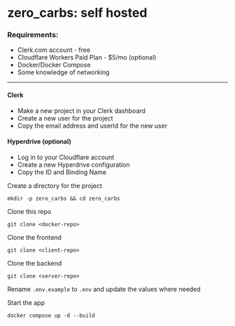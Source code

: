 # zero_carbs: self hosted

### Requirements:
- Clerk.com account - free
- Cloudflare Workers Paid Plan - $5/mo (optional)
- Docker/Docker Compose
- Some knowledge of networking

---

#### Clerk
- Make a new project in your Clerk dashboard
- Create a new user for the project
- Copy the email address and userId for the new user

#### Hyperdrive (optional)
- Log in to your Cloudflare account
- Create a new Hyperdrive configuration
- Copy the ID and Binding Name

Create a directory for the project

`mkdir -p zero_carbs && cd zero_carbs`

Clone this repo

`git clone <docker-repo>`

Clone the frontend

`git clone <client-repo>`

Clone the backend

`git clone <server-repo>`

Rename `.env.example` to `.env` and update the values where needed

Start the app

`docker compose up -d --build`
